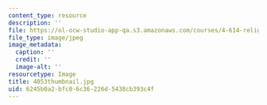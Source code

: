 ```yaml
---
content_type: resource
description: ''
file: https://ol-ocw-studio-app-qa.s3.amazonaws.com/courses/4-614-religious-architecture-and-islamic-cultures-fall-2002/6245b0a2bfc06c36226d5438cb393c4f_4053thumbnail.jpg
file_type: image/jpeg
image_metadata:
  caption: ''
  credit: ''
  image-alt: ''
resourcetype: Image
title: 4053thumbnail.jpg
uid: 6245b0a2-bfc0-6c36-226d-5438cb393c4f
---
```


